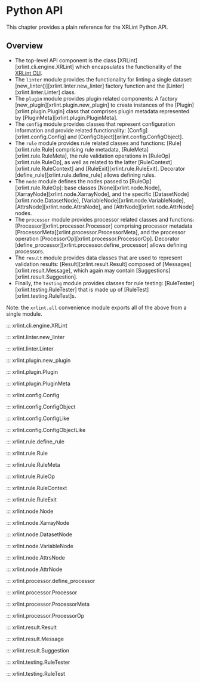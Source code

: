# Python API

This chapter provides a plain reference for the XRLint Python API.

## Overview

- The top-level API component is the class [XRLint][xrlint.cli.engine.XRLint]
  which encapsulates the functionality of the [XRLint CLI](cli.md).
- The `linter` module provides the functionality for linting a single 
  dataset:
  [new_linter()][xrlint.linter.new_linter] factory function and the
  [Linter][xrlint.linter.Linter] class.
- The `plugin` module provides plugin related components:
  A factory [new_plugin][xrlint.plugin.new_plugin] to create instances of
  the [Plugin][xrlint.plugin.Plugin] class that comprises 
  plugin metadata represented by [PluginMeta][xrlint.plugin.PluginMeta].
- The `config` module provides classes that represent 
  configuration information and provide related functionality:
  [Config][xrlint.config.Config] and [ConfigObject][xrlint.config.ConfigObject].
- The `rule` module provides rule related classes and functions:
  [Rule][xrlint.rule.Rule] comprising rule metadata, 
  [RuleMeta][xrlint.rule.RuleMeta], the rule validation operations in 
  [RuleOp][xrlint.rule.RuleOp], as well as related to the latter
  [RuleContext][xrlint.rule.RuleContext] and [RuleExit][xrlint.rule.RuleExit].
  Decorator [define_rule][xrlint.rule.define_rule] allows defining rules.
- The `node` module defines the nodes passed to [RuleOp][xrlint.rule.RuleOp]:
  base classes [None][xrlint.node.Node], [XarrayNode][xrlint.node.XarrayNode],
  and the specific [DatasetNode][xrlint.node.DatasetNode],
  [VariableNode][xrlint.node.VariableNode], [AttrsNode][xrlint.node.AttrsNode], 
  and [AttrNode][xrlint.node.AttrNode] nodes.
- The `processor` module provides processor related classes and functions:
  [Processor][xrlint.processor.Processor] comprising processor metadata
  [ProcessorMeta][xrlint.processor.ProcessorMeta], 
  and the processor operation [ProcessorOp][xrlint.processor.ProcessorOp].
  Decorator [define_processor][xrlint.processor.define_processor] allows defining 
  processors.
- The `result` module provides data classes that are used to 
  represent validation results:
  [Result][xrlint.result.Result] composed of [Messages][xrlint.result.Message],
  which again may contain [Suggestions][xrlint.result.Suggestion].
- Finally, the `testing` module provides classes for rule testing:
  [RuleTester][xrlint.testing.RuleTester] that is made up 
  of [RuleTest][xrlint.testing.RuleTest]s.

Note: 
  the `xrlint.all` convenience module exports all of the above from a 
  single module.
  
::: xrlint.cli.engine.XRLint

::: xrlint.linter.new_linter

::: xrlint.linter.Linter

::: xrlint.plugin.new_plugin

::: xrlint.plugin.Plugin

::: xrlint.plugin.PluginMeta

::: xrlint.config.Config

::: xrlint.config.ConfigObject

::: xrlint.config.ConfigLike

::: xrlint.config.ConfigObjectLike

::: xrlint.rule.define_rule

::: xrlint.rule.Rule

::: xrlint.rule.RuleMeta

::: xrlint.rule.RuleOp

::: xrlint.rule.RuleContext

::: xrlint.rule.RuleExit

::: xrlint.node.Node

::: xrlint.node.XarrayNode

::: xrlint.node.DatasetNode

::: xrlint.node.VariableNode

::: xrlint.node.AttrsNode

::: xrlint.node.AttrNode

::: xrlint.processor.define_processor

::: xrlint.processor.Processor

::: xrlint.processor.ProcessorMeta
 
::: xrlint.processor.ProcessorOp

::: xrlint.result.Result

::: xrlint.result.Message

::: xrlint.result.Suggestion

::: xrlint.testing.RuleTester

::: xrlint.testing.RuleTest

